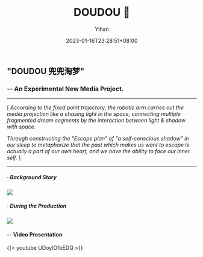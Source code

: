 ﻿---
title: "DOUDOU 🦾"
date: 2023-01-16T23:28:51+08:00
hidemeta: true
draft: false
author: ["Yihan"]
keywords: 
- New Media
tags:
- New Media
- Mapping
- Robot Arm
- Performance
description: ""
showToc: true
TocOpen: true
showbreadcrumbs: true
disableShare: true
weight: 4
cover:
    image: "projects/doudou/ddcover.jpg"
    caption: "What can we learn from the subconscious actions in dreams? "
    alt: ""
    relative: false

---

## "DOUDOU 兜兜淘梦"
### -- An Experimental New Media Project.

----------------

[ *According to the fixed point trajectory, the robotic arm carries out the media projection like a chasing light in the space, connecting multiple fragmented dream segments by the interaction between light & shadow with space.*

*Through constructing the "Escape plan" of "a self-conscious shadow" in our sleep to metaphorize that the past which makes us want to escape is actually a part of our own heart, and we have the ability to face our inner self.* ]

----------------

##### · Background Story
![](dd1.jpg)
##### · During the Production
![](dd2.jpg)


#### -- Video Presentation
{{< youtube UDoylOfbEDQ >}}
